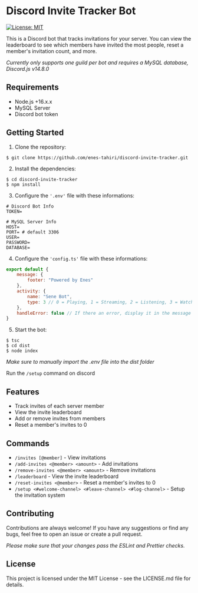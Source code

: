 # Discord Invite Tracker Bot
[![License: MIT](https://img.shields.io/badge/License-MIT-green.svg)](https://opensource.org/licenses/MIT)

This is a Discord bot that tracks invitations for your server. You can view the leaderboard to see which members have invited the most people, reset a member's invitation count, and more. 

*Currently only supports one guild per bot and requires a MySQL database, Discord.js v14.8.0*
## Requirements
* Node.js +16.x.x
* MySQL Server
* Discord bot token


## Getting Started

 1. Clone the repository:

```
$ git clone https://github.com/enes-tahiri/discord-invite-tracker.git
```
 2. Install the dependencies: 
```
$ cd discord-invite-tracker
$ npm install
```
 3. Configure the `'.env'` file with these informations:
```
# Discord Bot Info
TOKEN=

# MySQL Server Info
HOST=
PORT= # default 3306
USER=
PASSWORD=
DATABASE=
```
 4. Configure the `'config.ts'` file with these informations:
```js
export default {
    message: {
        footer: "Powered by Enes"
    },
    activity: {
        name: "Sene Bot",
        type: 3 // 0 = Playing, 1 = Streaming, 2 = Listening, 3 = Watching, 4 = Custom, 5 = Competing
    },
    handleError: false // If there an error, display it in the message
}
```
 5. Start the bot:
```
$ tsc
$ cd dist
$ node index
```
_Make sure to manually import the .env file into the dist folder_

Run the `/setup` command on discord
## Features
* Track invites of each server member
* View the invite leaderboard
* Add or remove invites from members
* Reset a member's invites to 0

## Commands
* `/invites [@member]` - View invitations
* `/add-invites <@member> <amount>` - Add invitations
* `/remove-invites <@member> <amount>` - Remove invitations
* `/leaderboard` - View the invite leaderboard
* `/reset-invites <@member>` - Reset a member's invites to 0
* `/setup <#welcome-channel> <#leave-channel> <#log-channel>` - Setup the invitation system

## Contributing
Contributions are always welcome! If you have any suggestions or find any bugs, feel free to open an issue or create a pull request.

_Please make sure that your changes pass the ESLint and Prettier checks._

## License
This project is licensed under the MIT License - see the LICENSE.md file for details.
